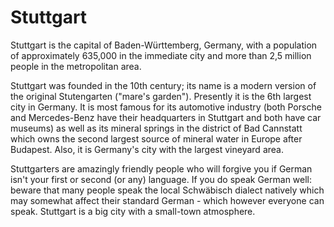 # Stuttgart
Stuttgart is the capital of Baden-Württemberg, Germany, with a population of
approximately 635,000 in the immediate city and more than 2,5 million people in
the metropolitan area. 

Stuttgart was founded in the 10th century; its name is a modern version of the
original Stutengarten ("mare's garden"). Presently it is the 6th largest city
in Germany. It is most famous for its automotive industry (both Porsche and
Mercedes-Benz have their headquarters in Stuttgart and both have car museums)
as well as its mineral springs in the district of Bad Cannstatt which owns the
second largest source of mineral water in Europe after Budapest. Also, it is
Germany's city with the largest vineyard area.

Stuttgarters are amazingly friendly people who will forgive you if German isn't
your first or second (or any) language. If you do speak German well: beware
that many people speak the local Schwäbisch dialect natively which may somewhat
affect their standard German - which however everyone can speak. Stuttgart is a
big city with a small-town atmosphere.
